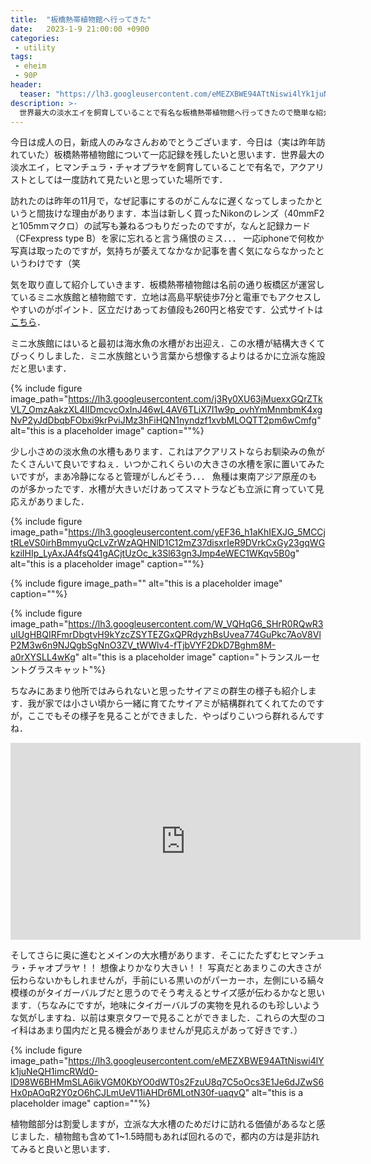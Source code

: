 ```yaml
---
title:  "板橋熱帯植物館へ行ってきた"
date:   2023-1-9 21:00:00 +0900
categories: 
 - utility
tags:
 - eheim
 - 90P
header:
  teaser: "https://lh3.googleusercontent.com/eMEZXBWE94ATtNiswi4lYk1juNeQH1imcRWd0-ID98W6BHMmSLA6ikVGM0KbYO0dWT0s2FzuU8q7C5oOcs3E1Je6dJZwS6Hx0pAOqR2Y0zO6hCJLmUeV11iAHDr6MLotN30f-uaqvQ"
description: >-
  世界最大の淡水エイを飼育していることで有名な板橋熱帯植物館へ行ってきたので簡単な紹介．お値段も260円と格安なので熱帯魚ファンは訪れるべきスポットです．
---
```


今日は成人の日，新成人のみなさんおめでとうございます．今日は（実は昨年訪れていた）板橋熱帯植物館について一応記録を残したいと思います．世界最大の淡水エイ，ヒマンチュラ・チャオプラヤを飼育していることで有名で，アクアリストとしては一度訪れて見たいと思っていた場所です．

訪れたのは昨年の11月で，なぜ記事にするのがこんなに遅くなってしまったかというと間抜けな理由があります．本当は新しく買ったNikonのレンズ（40mmF2と105mmマクロ）の試写も兼ねるつもりだったのですが，なんと記録カード（CFexpress type B）を家に忘れると言う痛恨のミス．．． 一応iphoneで何枚か写真は取ったのですが，気持ちが萎えてなかなか記事を書く気にならなかったというわけです（笑 


気を取り直して紹介していきます．板橋熱帯植物館は名前の通り板橋区が運営しているミニ水族館と植物館です．立地は高島平駅徒歩7分と電車でもアクセスしやすいのがポイント．区立だけあってお値段も260円と格安です．公式サイトは[こちら](https://www.seibu-la.co.jp/nettaikan/)．


ミニ水族館にはいると最初は海水魚の水槽がお出迎え．この水槽が結構大きくてびっくりしました．ミニ水族館という言葉から想像するよりはるかに立派な施設だと思います．

{% include figure image_path="https://lh3.googleusercontent.com/j3Ry0XU63jMuexxGQrZTkVL7_OmzAakzXL4IIDmcvcOxInJ46wL4AV6TLiX7I1w9p_ovhYmMnmbmK4xgNvP2yJdDbqbFObxi9krPviJMz3hFiHQN1nyndzf1xvbMLOQTT2pm6wCmfg" alt="this is a placeholder image" caption=""%}


少し小さめの淡水魚の水槽もあります．これはアクアリストならお馴染みの魚がたくさんいて良いですねぇ．いつかこれくらいの大きさの水槽を家に置いてみたいですが，まあ冷静になると管理がしんどそう．．． 魚種は東南アジア原産のものが多かったです．水槽が大きいだけあってスマトラなども立派に育っていて見応えがありました．

{% include figure image_path="https://lh3.googleusercontent.com/yEF36_h1aKhIEXJG_5MCCjtRLeVS0irhBmmyuQcLvZrWzAQHNlD1C12mZ37disxrIeR9DVrkCxGy23gqWGkziIHIp_LyAxJA4fsQ41gACjtUzOc_k3Sl63gn3Jmp4eWEC1WKqv5B0g" alt="this is a placeholder image" caption=""%}

{% include figure image_path="" alt="this is a placeholder image" caption=""%}

{% include figure image_path="https://lh3.googleusercontent.com/W_VQHqG6_SHrR0RQwR3ulUgHBQIRFmrDbgtvH9kYzcZSYTEZGxQPRdyzhBsUvea774GuPkc7AoV8VlP2M3w6n9NJQgbSgNnO3ZV_tWWlv4-fTjbVYF2DkD7Bghm8M-a0rXYSLL4wKg" alt="this is a placeholder image" caption="トランスルーセントグラスキャット"%}


ちなみにあまり他所ではみられないと思ったサイアミの群生の様子も紹介します．我が家では小さい頃から一緒に育てたサイアミが結構群れてくれてたのですが，ここでもその様子を見ることができました．やっぱりこいつら群れるんですね．

<iframe width="560" height="315" src="https://www.youtube.com/embed/nNNcLnL8lS0" title="YouTube video player" frameborder="0" allow="accelerometer; autoplay; clipboard-write; encrypted-media; gyroscope; picture-in-picture" allowfullscreen></iframe>

そしてさらに奥に進むとメインの大水槽があります．そこにたたずむヒマンチュラ・チャオプラヤ！！ 想像よりかなり大きい！！ 
写真だとあまりこの大きさが伝わらないかもしれませんが，手前にいる黒いのがパーカーホ，左側にいる縞々模様のがタイガーバルブだと思うのでそう考えるとサイズ感が伝わるかなと思います．（ちなみにですが，地味にタイガーバルブの実物を見れるのも珍しいような気がしますね．以前は東京タワーで見ることができました．これらの大型のコイ科はあまり国内だと見る機会がありませんが見応えがあって好きです．）

{% include figure image_path="https://lh3.googleusercontent.com/eMEZXBWE94ATtNiswi4lYk1juNeQH1imcRWd0-ID98W6BHMmSLA6ikVGM0KbYO0dWT0s2FzuU8q7C5oOcs3E1Je6dJZwS6Hx0pAOqR2Y0zO6hCJLmUeV11iAHDr6MLotN30f-uaqvQ" alt="this is a placeholder image" caption=""%}

植物館部分は割愛しますが，立派な大水槽のためだけに訪れる価値があるなと感じました．植物館も含めて1~1.5時間もあれば回れるので，都内の方は是非訪れてみると良いと思います．



















